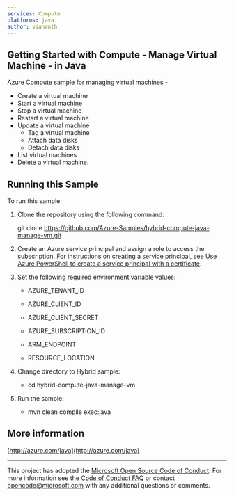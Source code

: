 ```yaml
---
services: Compute
platforms: java
author: viananth
---
```


## Getting Started with Compute - Manage Virtual Machine - in Java ##


  Azure Compute sample for managing virtual machines -
   - Create a virtual machine
   - Start a virtual machine
   - Stop a virtual machine
   - Restart a virtual machine
   - Update a virtual machine
     - Tag a virtual machine 
     - Attach data disks
     - Detach data disks
   - List virtual machines
   - Delete a virtual machine.


## Running this Sample ##

To run this sample:

1. Clone the repository using the following command:

    git clone https://github.com/Azure-Samples/hybrid-compute-java-manage-vm.git

2. Create an Azure service principal and assign a role to access the subscription. For instructions on creating a service principal, see [Use Azure PowerShell to create a service principal with a certificate](https://docs.microsoft.com/en-us/azure/azure-stack/azure-stack-create-service-principals).

3. Set the following required environment variable values:

    * AZURE_TENANT_ID

    * AZURE_CLIENT_ID

    * AZURE_CLIENT_SECRET

    * AZURE_SUBSCRIPTION_ID

    * ARM_ENDPOINT

    * RESOURCE_LOCATION

4. Change directory to Hybrid sample:
    
    * cd hybrid-compute-java-manage-vm

5. Run the sample:
    * mvn clean compile exec:java

## More information ##

[http://azure.com/java](http://azure.com/java)


---

This project has adopted the [Microsoft Open Source Code of Conduct](https://opensource.microsoft.com/codeofconduct/). For more information see the [Code of Conduct FAQ](https://opensource.microsoft.com/codeofconduct/faq/) or contact [opencode@microsoft.com](mailto:opencode@microsoft.com) with any additional questions or comments.
